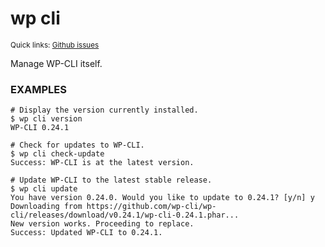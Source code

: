 # wp cli

<small>Quick links: <a href="https://github.com/issues?q=is%3Aopen+label%3Acommand%3Acli+sort%3Aupdated-desc+org%3Awp-cli">Github issues</a></small>

Manage WP-CLI itself.

### EXAMPLES

    # Display the version currently installed.
    $ wp cli version
    WP-CLI 0.24.1

    # Check for updates to WP-CLI.
    $ wp cli check-update
    Success: WP-CLI is at the latest version.

    # Update WP-CLI to the latest stable release.
    $ wp cli update
    You have version 0.24.0. Would you like to update to 0.24.1? [y/n] y
    Downloading from https://github.com/wp-cli/wp-cli/releases/download/v0.24.1/wp-cli-0.24.1.phar...
    New version works. Proceeding to replace.
    Success: Updated WP-CLI to 0.24.1.


